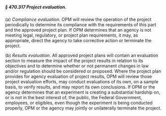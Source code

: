 ##### § 470.317 Project evaluation. #####

(a) *Compliance evaluation.* OPM will review the operation of the project periodically to determine its compliance with the requirements of this part and the approved project plan. If OPM determines that an agency is not meeting legal, regulatory, or project plan requirements, it may, as appropriate, direct the agency to take corrective action or terminate the project.

(b) *Results evaluation.* All approved project plans will contain an evaluation section to measure the impact of the project results in relation to its objectives and to determine whether or not permanent changes in law and/or regulation should be considered or proposed. Where the project plan provides for agency evaluation of project results, OPM will review those project evaluation efforts, may conduct evaluations of its own, on a sample basis, to verify results, and may report its own conclusions. If OPM or the agency determines that an experiment is creating a substantial hardship on, or is not in the best interest of, the public, the Federal Government, employees, or eligibles, even though the experiment is being conducted properly, OPM or the agency may jointly or unilaterally terminate the project.